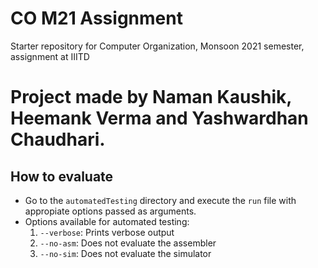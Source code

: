 # CO M21 Assignment
Starter repository for Computer Organization, Monsoon 2021 semester, assignment at IIITD
# Project made by Naman Kaushik, Heemank Verma and Yashwardhan Chaudhari.

## How to evaluate
* Go to the `automatedTesting` directory and execute the `run` file with appropiate options passed as arguments.
* Options available for automated testing:
	1. `--verbose`: Prints verbose output
	2. `--no-asm`: Does not evaluate the assembler
	3. `--no-sim`: Does not evaluate the simulator
